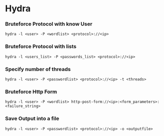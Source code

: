 # Hydra

### Bruteforce Protocol with know User
```
hydra -l <user> -P <wordlist> <protocol>://<ip>
```

### Bruteforce Protocol with lists
```
hydra -l <users_list> -P <passwords_list> <protocol>://<ip>
```

### Specify number of threads
```
hydra -l <user> -P <passwordlist> <protocol>://<ip> -t <threads>
```

### Bruteforce Http Form
```
hydra -l <user> -P <wordlist> http-post-form://<ip>:<form_parameters>:<failure_string>
```

### Save Output into a file
```
hydra -l <user> -P <passwordlist> <protocol>://<ip> -o <outputfile>
```
